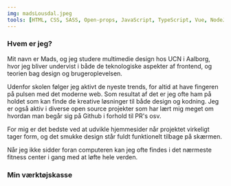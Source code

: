 ```yaml
---
img: madsLousdal.jpeg
tools: [HTML, CSS, SASS, Open-props, JavaScript, TypeScript, Vue, NodeJS, NuxtJS, Github, Vite, Figma]
---
```


### Hvem er jeg?

Mit navn er Mads, og jeg studere multimedie design hos UCN i Aalborg, hvor jeg bliver undervist i både de teknologiske aspekter af frontend, og teorien bag design og brugeroplevelsen.

Udenfor skolen følger jeg aktivt de nyeste trends, for altid at have fingeren på pulsen med det moderne web. Som resultat af det er jeg ofte ham på holdet som kan finde de kreative løsninger til både design og kodning. Jeg er også aktiv i diverse open source projekter som har lært mig meget om hvordan man begår sig på Github i forhold til PR's osv.

For mig er det bedste ved at udvikle hjemmesider når projektet virkeligt tager form, og det smukke design står fuldt funktionelt tilbage på skærmen.

Når jeg ikke sidder foran computeren kan jeg ofte findes i det nærmeste fitness center i gang med at løfte hele verden.

### Min værktøjskasse

<v-tools :tools="tools" class="profile"></v-tools>
